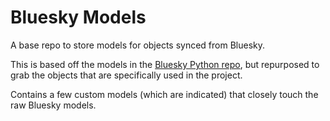 # Bluesky Models

A base repo to store models for objects synced from Bluesky.

This is based off the models in the [Bluesky Python repo](https://github.com/MarshalX/atproto/tree/main/packages/atproto_client/models), but repurposed to grab the objects that are specifically used in the project.

Contains a few custom models (which are indicated) that closely touch the raw Bluesky models.
